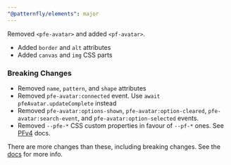 ```yaml
---
"@patternfly/elements": major
---
```


Removed `<pfe-avatar>` and added `<pf-avatar>`.

- Added `border` and `alt` attributes
- Added `canvas` and `img` CSS parts

### Breaking Changes
- Removed `name`, `pattern`, and `shape` attributes
- Removed `pfe-avatar:connected` event. Use `await pfeAvatar.updateComplete` 
  instead
- Removed `pfe-avatar:options-shown`, `pfe-avatar:option-cleared`, 
  `pfe-avatar:search-event`, and `pfe-avatar:option-selected` events.
- Removed `--pfe-*` CSS custom properties in favour of `--pf-*` ones. See 
  [PFv4][PFv4] docs.

There are more changes than these, including breaking changes. See the 
[docs][docs] for more info.

[docs]: https://patternflyelements.org/components/avatar/
[PFv4]: https://patternfly.org/v4/
